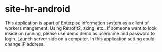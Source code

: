 # site-hr-android
This application is apart of Enterpise information system as a client of workers mangement.
Using Retrofit2, zxing, etc..
If someone want to look inside on running, please use demo:demo as username and password to login.
Launch server side on a computer. In this application setting could change IP address.
